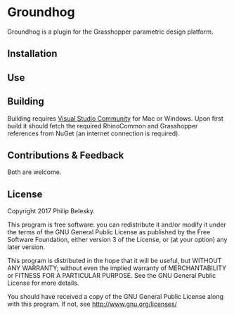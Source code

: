 # Groundhog

Groundhog is a plugin for the Grasshopper parametric design platform.

## Installation

## Use

## Building

Building requires [Visual Studio Community](https://www.visualstudio.com/vs/) for Mac or Windows. Upon first build it should fetch the required RhinoCommon and Grasshopper references from NuGet (an internet connection is required).

## Contributions & Feedback

Both are welcome.

## License

Copyright 2017 Philip Belesky.

This program is free software: you can redistribute it and/or modify it under the terms of the GNU General Public License as published by the Free Software Foundation, either version 3 of the License, or (at your option) any later version.

This program is distributed in the hope that it will be useful, but WITHOUT ANY WARRANTY; without even the implied warranty of MERCHANTABILITY or FITNESS FOR A PARTICULAR PURPOSE. See the GNU General Public License for more details.

You should have received a copy of the GNU General Public License along with this program. If not, see <http://www.gnu.org/licenses/>
